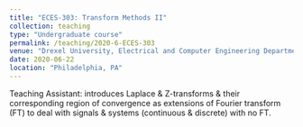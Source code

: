 ```yaml
---
title: "ECES-303: Transform Methods II"
collection: teaching
type: "Undergraduate course"
permalink: /teaching/2020-6-ECES-303
venue: "Drexel University, Electrical and Computer Engineering Department"
date: 2020-06-22
location: "Philadelphia, PA"
---
```


Teaching Assistant: introduces Laplace & Z-transforms & their corresponding region of convergence as extensions of Fourier transform (FT) to deal with signals & systems (continuous & discrete) with no FT.
